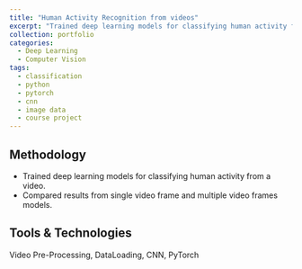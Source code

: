 ```yaml
---
title: "Human Activity Recognition from videos"
excerpt: "Trained deep learning models for classifying human activity from a video."
collection: portfolio
categories:
  - Deep Learning
  - Computer Vision
tags:
  - classification
  - python
  - pytorch
  - cnn
  - image data
  - course project
---
```


## Methodology

* Trained deep learning models for classifying human activity from a video. 
* Compared results from single video frame and multiple video frames models.

## Tools & Technologies
Video Pre-Processing, DataLoading, CNN, PyTorch
